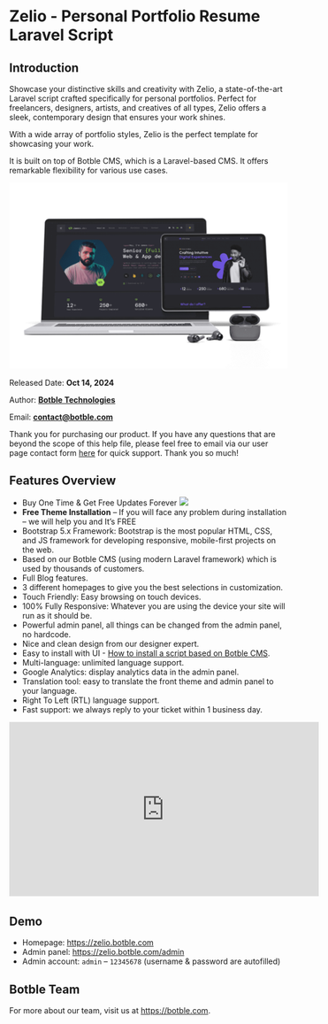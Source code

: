 # Zelio - Personal Portfolio Resume Laravel Script

## Introduction

Showcase your distinctive skills and creativity with Zelio, a state-of-the-art Laravel script crafted specifically for personal portfolios. Perfect for freelancers, designers, artists, and creatives of all types, Zelio offers a sleek, contemporary design that ensures your work shines. 

With a wide array of portfolio styles, Zelio is the perfect template for showcasing your work.

It is built on top of Botble CMS, which is a Laravel-based CMS. It offers remarkable flexibility for various use cases.

![Overview](./images/overview.png)

Released Date: **Oct 14, 2024**

Author: **[Botble Technologies](https://botble.com)**

Email: **contact@botble.com**

Thank you for purchasing our product. If you have any questions that are beyond the scope of this help file, please feel
free to email via our user page contact form [here](https://codecanyon.net/user/botble) for quick support. Thank you
so much!

## Features Overview

* Buy One Time & Get Free Updates Forever ![](https://codecanyon.net/user/botble)
* **Free Theme Installation** – If you will face any problem during installation – we will help you and It’s FREE
* Bootstrap 5.x Framework: Bootstrap is the most popular HTML, CSS, and JS framework for developing responsive,
  mobile-first projects on the web.
* Based on our Botble CMS (using modern Laravel framework) which is used by thousands of customers.
* Full Blog features.
* 3 different homepages to give you the best selections in customization.
* Touch Friendly: Easy browsing on touch devices.
* 100% Fully Responsive: Whatever you are using the device your site will run as it should be.
* Powerful admin panel, all things can be changed from the admin panel, no hardcode.
* Nice and clean design from our designer expert.
* Easy to install with UI - [How to install a script based on Botble CMS](https://www.youtube.com/watch?v=Ox2WgQqOQoQ).
* Multi-language: unlimited language support.
* Google Analytics: display analytics data in the admin panel.
* Translation tool: easy to translate the front theme and admin panel to your language.
* Right To Left (RTL) language support.
* Fast support: we always reply to your ticket within 1 business day.

<iframe width="560" height="315" src="https://www.youtube.com/embed/iam99NkUIu0?si=TgMuYk1FXBulO3P9" title="YouTube video player" frameborder="0" allow="accelerometer; autoplay; clipboard-write; encrypted-media; gyroscope; picture-in-picture; web-share" referrerpolicy="strict-origin-when-cross-origin" allowfullscreen></iframe>

## Demo

* Homepage: https://zelio.botble.com
* Admin panel: https://zelio.botble.com/admin
* Admin account: `admin` – `12345678` (username & password are autofilled)

## Botble Team

For more about our team, visit us at https://botble.com.
